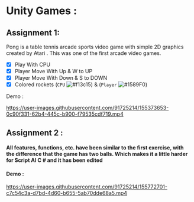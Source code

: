 # Unity Games :
## Assignment 1:
Pong is a table tennis arcade sports video game with simple 2D graphics created by Atari . This was one of the first arcade video games.
- [x] Play With CPU
- [x] Player Move With Up & W to UP
- [x] Player Move With Down & S to DOWN
- [x] Colored rockets (```CPU``` 
![#f13c15](https://via.placeholder.com/15/f13c15/000000?text=+)) & (```Player``` ![#1589F0](https://via.placeholder.com/15/1589F0/000000?text=+))

Demo :

https://user-images.githubusercontent.com/91725214/155373653-0c90f331-62b4-445c-b900-f79535cdf719.mp4

## Assignment 2 :
#### All features, functions, etc. have been similar to the first exercise, with the difference that the game has two balls. Which makes it a little harder for Script AI C # and it has been edited
#### Demo :

https://user-images.githubusercontent.com/91725214/155772701-c7c54c3a-d7bd-4d60-b655-5ab70dde68a5.mp4





 
